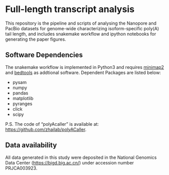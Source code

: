 
<!--
 * @Author       : windz
 * @Date         : 2020-11-10 21:49:47
 * @LastEditTime : 2020-11-26 20:55:22
 * @Description  : README
-->


# Full-length transcript analysis 

This repository is the pipeline and scripts of analysing the Nanopore and PacBio datasets for genome-wide characterizing isoform-specific poly(A) tail length, and includes snakemake workflow and ipython notebooks for generating the paper figures.

## Software Dependencies

The snakemake workflow is implemented in Python3 and requires [minimap2](https://github.com/lh3/minimap2) and [bedtools](https://bedtools.readthedocs.io/) as addtional software. Dependent Packages are listed below:

- pysam
- numpy
- pandas
- matplotlib
- pyranges
- click
- scipy

P.S. The code of “polyAcaller” is available at: https://github.com/zhailab/polyACaller.


## Data availability

All data generated in this study were deposited in the National Genomics Data Center (https://bigd.big.ac.cn/) under accession number PRJCA003923.
